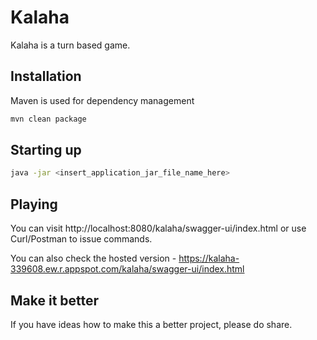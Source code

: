 # Kalaha

Kalaha is a turn based game.

## Installation

Maven is used for dependency management

```bash
mvn clean package
```

## Starting up

```bash
java -jar <insert_application_jar_file_name_here>
```

## Playing
You can visit http://localhost:8080/kalaha/swagger-ui/index.html or use Curl/Postman to issue commands.

You can also check the hosted version - https://kalaha-339608.ew.r.appspot.com/kalaha/swagger-ui/index.html

## Make it better

If you have ideas how to make this a better project, please do share.